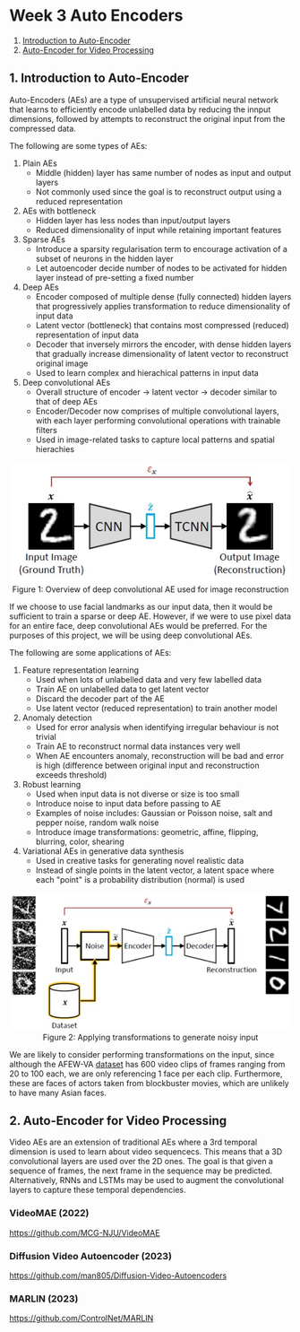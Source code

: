 # Week 3 Auto Encoders
1. [Introduction to Auto-Encoder](#1-introduction-to-auto-encoder)
2. [Auto-Encoder for Video Processing](#2-auto-encoder-for-video-processing)


## 1. Introduction to Auto-Encoder
Auto-Encoders (AEs) are a type of unsupervised artificial neural network that learns to efficiently encode unlabelled data by reducing the innput dimensions, followed by attempts to reconstruct the original input from the compressed data.

The following are some types of AEs:
1. Plain AEs
    - Middle (hidden) layer has same number of nodes as input and output layers
    - Not commonly used since the goal is to reconstruct output using a reduced representation
2. AEs with bottleneck
    - Hidden layer has less nodes than input/output layers
    - Reduced dimensionality of input while retaining important features
3. Sparse AEs
    - Introduce a sparsity regularisation term to encourage activation of a subset of neurons in the hidden layer
    - Let autoencoder decide number of nodes to be activated for hidden layer instead of pre-setting a fixed number
4. Deep AEs
    - Encoder composed of multiple dense (fully connected) hidden layers that progressively applies transformation to reduce dimensionality of input data
    - Latent vector (bottleneck) that contains most compressed (reduced) representation of input data
    - Decoder that inversely mirrors the encoder, with dense hidden layers that gradually increase dimensionality of latent vector to reconstruct original image
    - Used to learn complex and hierachical patterns in input data 
5. Deep convolutional AEs
    - Overall structure of encoder -> latent vector -> decoder similar to that of deep AEs
    - Encoder/Decoder now comprises of multiple convolutional layers, with each layer performing convolutional operations with trainable filters
    - Used in image-related tasks to capture local patterns and spatial hierachies

<p align="middle">
  <img src="Images/Deep_Convolutional_AE_Diagram.jpg"/>
  <br>Figure 1: Overview of deep convolutional AE used for image reconstruction
</p>

If we choose to use facial landmarks as our input data, then it would be sufficient to train a sparse or deep AE. However, if we were to use pixel data for an entire face, deep convolutional AEs would be preferred. For the purposes of this project, we will be using deep convolutional AEs.

The following are some applications of AEs:
1. Feature representation learning
    - Used when lots of unlabelled data and very few labelled data
    - Train AE on unlabelled data to get latent vector
    - Discard the decoder part of the AE
    - Use latent vector (reduced representation) to train another model
2. Anomaly detection
    - Used for error analysis when identifying irregular behaviour is not trivial
    - Train AE to reconstruct normal data instances very well
    - When AE encounters anomaly, reconstruction will be bad and error is high (difference between original input and reconstruction exceeds threshold)
3. Robust learning
    - Used when input data is not diverse or size is too small
    - Introduce noise to input data before passing to AE
    - Examples of noise includes: Gaussian or Poisson noise, salt and pepper noise, random walk noise
    - Introduce image transformations: geometric, affine, flipping, blurring, color, shearing
4. Variational AEs in generative data synthesis
    - Used in creative tasks for generating novel realistic data
    - Instead of single points in the latent vector, a latent space where each "point" is a probability distribution (normal) is used

<p align="middle">
  <img src="Images/Noise_AE.jpg"/>
  <br>Figure 2: Applying transformations to generate noisy input
</p>

We are likely to consider performing transformations on the input, since although the AFEW-VA [dataset](https://ibug.doc.ic.ac.uk/resources/afew-va-database/) has 600 video clips of frames ranging from 20 to 100 each, we are only referencing 1 face per each clip. Furthermore, these are faces of actors taken from blockbuster movies, which are unlikely to have many Asian faces.

## 2. Auto-Encoder for Video Processing
Video AEs are an extension of traditional AEs where a 3rd temporal dimension is used to learn about video sequencecs. This means that a 3D convolutional layers are used over the 2D ones. The goal is that given a sequence of frames, the next frame in the sequence may be predicted. Alternatively, RNNs and LSTMs may be used to augment the convolutional layers to capture these temporal dependencies.

### VideoMAE (2022)
https://github.com/MCG-NJU/VideoMAE

### Diffusion Video Autoencoder (2023)
https://github.com/man805/Diffusion-Video-Autoencoders

### MARLIN (2023)
https://github.com/ControlNet/MARLIN
